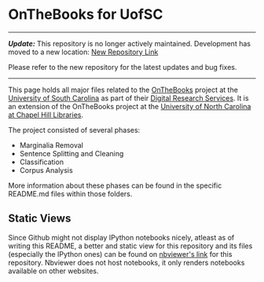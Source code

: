 # OnTheBooks for UofSC

---
***Update:*** This repository is no longer actively maintained. Development has moved to a new location:
[New Repository Link](https://github.com/UofSCLibraries-DRS/OntheBooksUSC)

Please refer to the new repository for the latest updates and bug fixes.

---
This page holds all major files related to the [OnTheBooks](https://onthebooks.lib.unc.edu/) project at the [University of South Carolina](https://sc.edu/) as part of their [Digital Research Services](https://sc.edu/about/offices_and_divisions/university_libraries/find_services/digital_research_services/index.php). It is an extension of the OnTheBooks project at the [University of North Carolina at Chapel Hill Libraries](https://github.com/UNC-Libraries-data/OnTheBooks).

The project consisted of several phases:
- Marginalia Removal
- Sentence Splitting and Cleaning
- Classification
- Corpus Analysis

More information about these phases can be found in the specific README.md files within those folders.

## Static Views
Since Github might not display IPython notebooks nicely, atleast as of writing this README, a better and static view for this repository and its files (especially the IPython ones) can be found on [nbviewer's link](https://nbviewer.org/github/g-nitin/OnTheBooksUofSC/tree/main/) for this repository. Nbviewer does not host notebooks, it only renders notebooks available on other websites.
